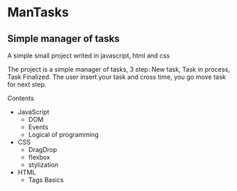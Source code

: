 # ManTasks
## Simple manager of tasks
A simple small project writed in javascript, html and css

The project is a simple manager of tasks, 3 step: New task, Task in process, Task Finalized.
The user insert your task and cross time, you go move task for next step. 

Contents
* JavaScript
  * DOM
  * Events
  * Logical of programming
* CSS
  * DragDrop
  * flexbox
  * stylization
* HTML
  * Tags Basics
